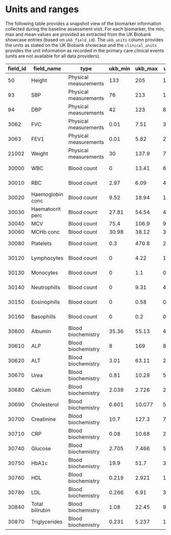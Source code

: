 # Units and ranges 

The following table provides a snapshot view of the biomarker information collected during the baseline assessment visit. For each biomarker, the min, max and mean 
values are provided as extracted from the UK Biobank showcase entries (based on `ukb_field_id`). The `ukb_units` column provides the units as stated on the
UK Biobank showcase and the `clinical_units` provides the unit information as recorded in the primary care clinical events (units are not available for all
data providers). 

|   field_id | field_name       | type               |   ukb_min |   ukb_max |    ukb_mean | ukb_units         | units    |
|------------|------------------|--------------------|-----------|-----------|-------------|-------------------|----------|
|         50 | Height           | Physical measurements  |   133     |   205     | 168.513     | cm                | cm       |
|         93 | SBP              | Physical measurements  |    76     |   213     | 138.711     | mmHg              | mmHg     |
|         94 | DBP              | Physical measurements  |    42     |   123     |  82.479     | mmHg              | mmHg     |
|       3062 | FVC              | Physical measurements  |     0.01  |     7.51  |   3.58838   | litres            | L        |
|       3063 | FEV1             | Physical measurements  |     0.01  |     5.82  |   2.70921   | litres            | L        |
|      21002 | Weight           | Physical measurements  |    30     |   137.9   |  77.8564    | Kg                | Kg       |
|      30000 | WBC              | Blood count        |     0     |    13.41  |   6.88119   | 10^9 cells/Litre. | 10^9/L   |
|      30010 | RBC              | Blood count        |     2.97  |     6.09  |   4.51878   | 10^12 cells/Litre | 10^12/L  |
|      30020 | Haemoglobin conc | Blood count        |     9.52  |    18.94  |  14.1807    | grams/decilitre   | g/dL     |
|      30030 | Haematocrit perc | Blood count        |    27.81  |    54.54  |  41.0946    | %                 | %        |
|      30040 | MCV              | Blood count        |    75.4   |   106.9   |  91.1034    | femtolitres       | fL       |
|      30060 | MCHb conc        | Blood count        |    30.98  |    38.12  |  34.5192    | grams/decilitre   | g/dL     |
|      30080 | Platelets        | Blood count        |     0.3   |   470.8   | 252.024     | 10^9 cells/Litre  | 10^9/L   |
|      30120 | Lymphocytes      | Blood count        |     0     |     4.22  |   1.96308   | 10^9 cells/Litre  | 10^9/L   |
|      30130 | Monocytes        | Blood count        |     0     |     1.1   |   0.473838  | 10^9 cells/Litre  | 10^9/L   |
|      30140 | Neutrophills     | Blood count        |     0     |     9.31  |   4.22962   | 10^9 cells/Litre  | 10^9/L   |
|      30150 | Eosinophills     | Blood count        |     0     |     0.58  |   0.174491  | 10^9 cells/Litre  | 10^9/L   |
|      30160 | Basophills       | Blood count        |     0     |     0.2   |   0.0335668 | 10^9 cells/Litre  | 10^9/L   |
|      30600 | Albumin          | Blood biochemistry |    35.36  |    55.13  |  45.2249    | g/L               | g/L      |
|      30610 | ALP              | Blood biochemistry |     8     |   169     |  83.7012    | U/L               | U/L      |
|      30620 | ALT              | Blood biochemistry |     3.01  |    63.11  |  23.5258    | U/L               | U/L      |
|      30670 | Urea             | Blood biochemistry |     0.81  |    10.28  |   5.41088   | mmol/L            | mmol/L   |
|      30680 | Calcium          | Blood biochemistry |     2.039 |     2.726 |   2.3807    | mmol/L            | mmol/L   |
|      30690 | Cholesterol      | Blood biochemistry |     0.601 |    10.077 |   5.69259   | mmol/L            | mmol/L   |
|      30700 | Creatinine       | Blood biochemistry |    10.7   |   127.3   |  72.4064    | umol/L            | umol/L   |
|      30710 | CRP              | Blood biochemistry |     0.08  |    10.68  |   2.58889   | mg/L              | mg/L     |
|      30740 | Glucose          | Blood biochemistry |     2.705 |     7.466 |   5.12317   | mmol/L            | mmol/L   |
|      30750 | HbA1c            | Blood biochemistry |    19.9   |    51.7   |  36.1419    | mmol/mol          | mmol/mol |
|      30760 | HDL              | Blood biochemistry |     0.219 |     2.921 |   1.45051   | mmol/L            | mmol/L   |
|      30780 | LDL              | Blood biochemistry |     0.266 |     6.91  |   3.55591   | mmol/L            | mmol/L   |
|      30840 | Total bilirubin  | Blood biochemistry |     1.08  |    22.45  |   9.11919   | umol/L            | umol/L   |
|      30870 | Triglycerides    | Blood biochemistry |     0.231 |     5.237 |   1.74579   | mmol/L            | mmol/L   |
